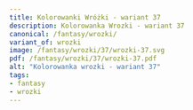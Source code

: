 ```yaml
---
title: Kolorowanki Wróżki - wariant 37
description: Kolorowanka Wrozki - wariant 37
canonical: /fantasy/wrozki/
variant_of: wrozki
image: /fantasy/wrozki/37/wrozki-37.svg
pdf: /fantasy/wrozki/37/wrozki-37.pdf
alt: "Kolorowanka wrozki - wariant 37"
tags:
- fantasy
- wrozki
---
```

